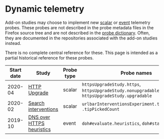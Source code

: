 # Dynamic telemetry

Add-on studies may choose to implement new
[scalar] or [event] telemetry probes.
These probes are not described in
the probe metadata files in the Firefox source tree
and are not described in the [probe dictionary].
Often, they are documented in the repositories
associated with the add-on studies instead.

There is no complete central reference for these.
This page is intended as a partial historical reference
for these probes.

| Start date | Study  | Probe type | Probe names | Documentation |
| ---------- | ------ | ---------- | ----------- | ------------- |
| 2020-04 | [HTTP Upgrade](https://bugzilla.mozilla.org/show_bug.cgi?id=1623996) | scalar | `httpsUpgradeStudy.https`, `httpsUpgradeStudy.nonupgradable`, `httpsUpgradeStudy.upgradable` | https://bugzilla.mozilla.org/show_bug.cgi?id=1629585 |
| 2020-02 | [Search interventions](https://bugzilla.mozilla.org/show_bug.cgi?id=1564506) | scalar | `urlbarInterventionsExperiment.tipShownCount`, `.tipPickedCount` | missing |
| 2019-10 | [DNS over HTTPS heuristics](https://bugzilla.mozilla.org/show_bug.cgi?id=1573840) | event | `doh#evaluate.heuristics`, `doh#state` | https://github.com/mozilla/doh-rollout/blob/6787458a6901ef3b2a8fef86a179899213809534/docs/telemetry.md |

[scalar]: https://firefox-source-docs.mozilla.org/toolkit/components/telemetry/collection/scalars.html
[event]: https://firefox-source-docs.mozilla.org/toolkit/components/telemetry/collection/events.html
[probe dictionary]: https://probes.telemetry.mozilla.org/
